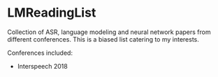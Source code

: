 # LMReadingList
Collection of ASR, language modeling and neural network papers from different conferences. This is a biased list catering to my interests.

Conferences included:
- Interspeech 2018
